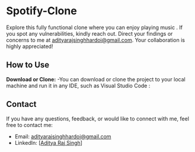 # Spotify-Clone

Explore this fully functional clone where you can enjoy playing music .
If you spot any vulnerabilities, kindly reach out. Direct your findings or concerns to me at adityarajsinghhardoi@gmail.com. Your collaboration is highly appreciated!



## How to Use

**Download or Clone:**
   -You can download or clone the project to your local machine and run it in any IDE, such as Visual Studio Code :



## Contact

If you have any questions, feedback, or would like to connect with me, feel free to contact me:

- Email: adityarajsinghhardoi@gmail.com
- LinkedIn: [[Aditya Raj Singh](https://www.linkedin.com/in/aditya-raj-singh-a347221a3/)]
  
